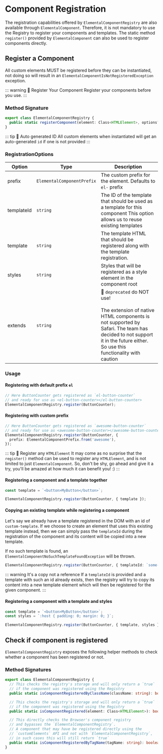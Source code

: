 # Component Registration

The registration capabilities offered by `ElementalComponentRegistry` are also available through `ElementalComponent`.
Therefore, it is not mandatory to use the Registry to register your components and templates. The static method `register()` provided by `ElementalComponent` can also be used to register components directly.

## Register a Component

All custom elements MUST be registered before they can be instantiated, not doing so will result in an
`ElementalComponentIsNotRegisteredException` exception.

::: warning 👺 Register Your Component
Register your components before you use.
:::

### Method Signature

```ts
export class ElementalComponentRegistry {
  public static registerComponent(element: Class<HTMLElement>, options?: RegistrationOptions): void {}
}
```

::: tip 💁 Auto generated ID
All custom elements when instantiated will get an auto-generated `id` if one is not provided
:::

### RegistrationOptions

| Option     | Type                       | Description                                                                                                                                                                                                     |
| ---------- | -------------------------- | --------------------------------------------------------------------------------------------------------------------------------------------------------------------------------------------------------------- |
| prefix     | `ElementalComponentPrefix` | The custom prefix for the element. Defaults to `el-` prefix                                                                                                                                                     |
| templateId | `string`                   | The ID of the template that should be used as a template for this component This option allows us to reuse existing templates                                                                                   |
| template   | `string`                   | The template HTML that should be registered along with the template registration.                                                                                                                               |
| styles     | `string`                   | Styles that will be registered as a style element in the component root                                                                                                                                         |
| extends    | `string`                   | 👺 `deprecated` do NOT use! <br/> <br/> The extension of native HTML components is not supported by Safari. The team has decided to not support it in the future either. So use this functionality with caution |

### Usage

#### Registering with default prefix `el`

```ts
// Here ButtonCounter gets registered as `el-button-counter`
// and ready for use as <el-button-counter></el-button-counter>
ElementalComponentRegistry.register(ButtonCounter);
```

#### Registering with custom prefix

```ts
// Here ButtonCounter gets registered as `awesome-button-counter`
// and ready for use as <awesome-button-counter></awesome-button-counter>
ElementalComponentRegistry.register(ButtonCounter, {
  prefix: ElementalComponentPrefix.from('awesome'),
});
```

::: tip 💁 Register any `HTMLElement`
It may come as no surprise that the `register()` method can be used to register any `HTMLElement`, and is not limited to just `ElementalComponent`.
So, don't be shy, go ahead and give it a try, you'll be amazed at how much it can benefit you! :)
:::

#### Registering a component and a template together

```ts
const template = `<button>MyButton</button>`;

ElementalComponentRegistry.register(ButtonCounter, { template });
```

#### Copying an existing template while registering a component

Let's say we already have a template registered in the DOM with an id of `custom-template`.
If we choose to create an element that uses this existing template instead,
then we can simply pass the `templateId` during the registration of
the component and its content will be copied into a new template.

If no such template is found, an `ElementalComponentNoSuchTemplateFoundException` will be thrown.

```ts
ElementalComponentRegistry.register(ButtonCounter, { templateId: `some-template-id` });
```

::: warning It's a copy not a reference
If a `templateId` is provided and a template with such an id already exists, then the
registry will try to copy its content into a new template element which will then be
registered for the given component.
:::

#### Registering a component with a template and styles

```ts
const template = `<button>MyButton</button>`;
const styles = `:host { padding: 0; margin: 0; }`;

ElementalComponentRegistry.register(ButtonCounter, { template, styles });
```

## Check if component is registered

`ElementalComponentRegistry` exposes the following helper methods to check whether a component has been registered or
not.

### Method Signatures

```ts
export class ElementalComponentRegistry {
  // This checks the registry's storage and will only return a `true`
  // if the component was registered using the Registry
  public static isComponentRegisteredByClassName(className: string): boolean {}

  // This checks the registry's storage and will only return a `true`
  // if the component was registered using the Registry
  public static isComponentRegistered(element: Class<HTMLElement>): boolean {}

  // This directly checks the Browser's component registry
  // and bypasses the `ElementalComponentRegistry`.
  // A component that may have be registered directly using the
  // `customElements` API and not with `ElementalComponentRegistry`,
  // in such cases this will still return `true`
  public static isComponentRegisteredByTagName(tagName: string): boolean {}
}
```
